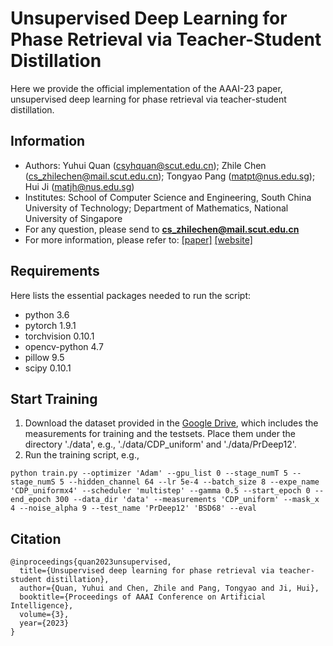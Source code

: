 # Unsupervised Deep Learning for Phase Retrieval via Teacher-Student Distillation
Here we provide the official implementation of the AAAI-23 paper, unsupervised deep learning for phase retrieval via teacher-student distillation.

## Information
- Authors: Yuhui Quan (csyhquan@scut.edu.cn); Zhile Chen (cs_zhilechen@mail.scut.edu.cn); Tongyao Pang (matpt@nus.edu.sg); Hui Ji (matjh@nus.edu.sg)
- Institutes: School of Computer Science and Engineering, South China University of Technology; Department of Mathematics, National University of Singapore
- For any question, please send to **cs_zhilechen@mail.scut.edu.cn**
- For more information, please refer to: [[paper]](https://ojs.aaai.org/index.php/AAAI/article/view/25306) [[website]](https://csyhquan.github.io/)

## Requirements
Here lists the essential packages needed to run the script:
* python 3.6
* pytorch 1.9.1
* torchvision 0.10.1
* opencv-python 4.7
* pillow 9.5
* scipy 0.10.1

## Start Training
1. Download the dataset provided in the [Google Drive](https://drive.google.com/drive/folders/1UBp1wI-witB_Vdbs-yqAXJnZ-1tNYb9F?usp=drive_link), which includes the measurements for training and the testsets. 
Place them under the directory './data', e.g., './data/CDP_uniform' and './data/PrDeep12'.
2. Run the training script, e.g.,
```
python train.py --optimizer 'Adam' --gpu_list 0 --stage_numT 5 --stage_numS 5 --hidden_channel 64 --lr 5e-4 --batch_size 8 --expe_name 'CDP_uniformx4' --scheduler 'multistep' --gamma 0.5 --start_epoch 0 --end_epoch 300 --data_dir 'data' --measurements 'CDP_uniform' --mask_x 4 --noise_alpha 9 --test_name 'PrDeep12' 'BSD68' --eval
```

## Citation
```
@inproceedings{quan2023unsupervised,
  title={Unsupervised deep learning for phase retrieval via teacher-student distillation},
  author={Quan, Yuhui and Chen, Zhile and Pang, Tongyao and Ji, Hui},
  booktitle={Proceedings of AAAI Conference on Artificial Intelligence},
  volume={3},
  year={2023}
}
```
